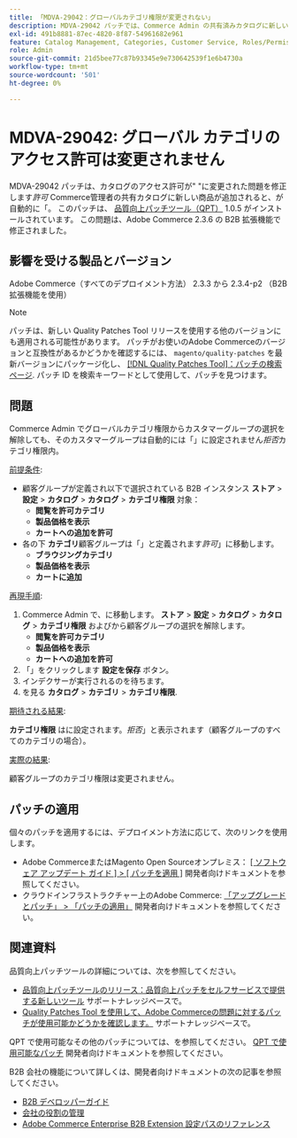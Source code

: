 ```yaml
---
title: 「MDVA-29042：グローバルカテゴリ権限が変更されない」
description: MDVA-29042 パッチでは、Commerce Admin の共有済みカタログに新しい商品が追加された後、カタログのアクセス権が自動的に「*許可*」に変更される問題が修正されています。 このパッチは、[Quality Patches Tool （QPT） ] （/help/announcements/adobe-commerce-announcements/magento-quality-patches-released-new-tool-to-self-serve-quality-patches.md） 1.0.5 がインストールされている場合に利用できます。 この問題は、Adobe Commerce 2.3.6 の B2B 拡張機能で修正されました。
exl-id: 491b8881-87ec-4820-8f87-54961682e961
feature: Catalog Management, Categories, Customer Service, Roles/Permissions
role: Admin
source-git-commit: 21d5bee77c87b93345e9e730642539f1e6b4730a
workflow-type: tm+mt
source-wordcount: '501'
ht-degree: 0%

---
```


# MDVA-29042: グローバル カテゴリのアクセス許可は変更されません

MDVA-29042 パッチは、カタログのアクセス許可が&quot; &quot;に変更された問題を修正します&#x200B;*許可* Commerce管理者の共有カタログに新しい商品が追加されると、が自動的に「。 このパッチは、 [品質向上パッチツール（QPT）](/help/announcements/adobe-commerce-announcements/magento-quality-patches-released-new-tool-to-self-serve-quality-patches.md) 1.0.5 がインストールされています。 この問題は、Adobe Commerce 2.3.6 の B2B 拡張機能で修正されました。

## 影響を受ける製品とバージョン

Adobe Commerce（すべてのデプロイメント方法） 2.3.3 から 2.3.4-p2 （B2B 拡張機能を使用）

>[!NOTE]
>
>パッチは、新しい Quality Patches Tool リリースを使用する他のバージョンにも適用される可能性があります。 パッチがお使いのAdobe Commerceのバージョンと互換性があるかどうかを確認するには、 `magento/quality-patches` を最新バージョンにパッケージ化し、 [[!DNL Quality Patches Tool]：パッチの検索ページ](https://devdocs.magento.com/quality-patches/tool.html#patch-grid). パッチ ID を検索キーワードとして使用して、パッチを見つけます。

## 問題

Commerce Admin でグローバルカテゴリ権限からカスタマーグループの選択を解除しても、そのカスタマーグループは自動的には「」に設定されません&#x200B;*拒否*&#x200B;カテゴリ権限内。

<u>前提条件</u>:

* 顧客グループが定義され以下で選択されている B2B インスタンス **ストア** > **設定** > **カタログ** > **カタログ** > **カテゴリ権限** 対象：
   * **閲覧を許可カテゴリ**
   * **製品価格を表示**
   * **カートへの追加を許可**
* 各の下 **カテゴリ**&#x200B;顧客グループは「」と定義されます&#x200B;*許可*」に移動します。
   * **ブラウジングカテゴリ**
   * **製品価格を表示**
   * **カートに追加**

<u>再現手順</u>:

1. Commerce Admin で、に移動します。 **ストア** > **設定** > **カタログ** > **カタログ** > **カテゴリ権限** およびから顧客グループの選択を解除します。
   * **閲覧を許可カテゴリ**
   * **製品価格を表示**
   * **カートへの追加を許可**
1. 「」をクリックします **設定を保存** ボタン。
1. インデクサーが実行されるのを待ちます。
1. を見る **カタログ** > **カテゴリ** > **カテゴリ権限**.

<u>期待される結果</u>:

**カテゴリ権限** はに設定されます。*拒否*」と表示されます（顧客グループのすべてのカテゴリの場合）。

<u>実際の結果</u>:

顧客グループのカテゴリ権限は変更されません。

## パッチの適用

個々のパッチを適用するには、デプロイメント方法に応じて、次のリンクを使用します。

* Adobe CommerceまたはMagento Open Sourceオンプレミス： [[ ソフトウェア アップデート ガイド ] > [ パッチを適用 ]](https://devdocs.magento.com/guides/v2.4/comp-mgr/patching/mqp.html) 開発者向けドキュメントを参照してください。
* クラウドインフラストラクチャー上のAdobe Commerce: [「アップグレードとパッチ」 > 「パッチの適用」](https://devdocs.magento.com/cloud/project/project-patch.html) 開発者向けドキュメントを参照してください。

## 関連資料

品質向上パッチツールの詳細については、次を参照してください。

* [品質向上パッチツールのリリース：品質向上パッチをセルフサービスで提供する新しいツール](/help/announcements/adobe-commerce-announcements/magento-quality-patches-released-new-tool-to-self-serve-quality-patches.md) サポートナレッジベースで。
* [Quality Patches Tool を使用して、Adobe Commerceの問題に対するパッチが使用可能かどうかを確認します。](/help/support-tools/patches-available-in-qpt-tool/check-patch-for-magento-issue-with-magento-quality-patches.md) サポートナレッジベースで。

QPT で使用可能なその他のパッチについては、を参照してください。 [QPT で使用可能なパッチ](https://devdocs.magento.com/quality-patches/tool.html#patch-grid) 開発者向けドキュメントを参照してください。

B2B 会社の機能について詳しくは、開発者向けドキュメントの次の記事を参照してください。

* [B2B デベロッパーガイド](https://devdocs.magento.com/guides/v2.4/b2b/bk-b2b.html)
* [会社の役割の管理](https://devdocs.magento.com/guides/v2.4/b2b/roles.html)
* [Adobe Commerce Enterprise B2B Extension 設定パスのリファレンス](https://devdocs.magento.com/guides/v2.4/config-guide/prod/config-reference-b2b.html)
